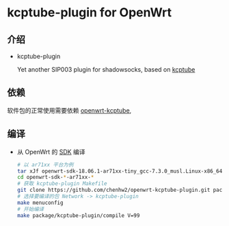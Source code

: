 # kcptube-plugin for OpenWrt

## 介绍

- kcptube-plugin

  Yet another SIP003 plugin for shadowsocks, based on [kcptube][k]

## 依赖

软件包的正常使用需要依赖 [openwrt-kcptube][openwrt-precompiled-feeds],

## 编译

- 从 OpenWrt 的 [SDK][s] 编译

  ```bash
  # 以 ar71xx 平台为例
  tar xJf openwrt-sdk-18.06.1-ar71xx-tiny_gcc-7.3.0_musl.Linux-x86_64.tar.xz
  cd openwrt-sdk-*-ar71xx-*
  # 获取 kcptube-plugin Makefile
  git clone https://github.com/chenhw2/openwrt-kcptube-plugin.git package/kcptube-plugin
  # 选择要编译的包 Network -> kcptube-plugin
  make menuconfig
  # 开始编译
  make package/kcptube-plugin/compile V=99
  ```

[s]: https://openwrt.org/docs/guide-developer/using_the_sdk#obtain_the_sdk
[k]: https://github.com/cnbatch/kcptube
[openwrt-precompiled-feeds]: https://github.com/honwen/openwrt-precompiled-feeds
